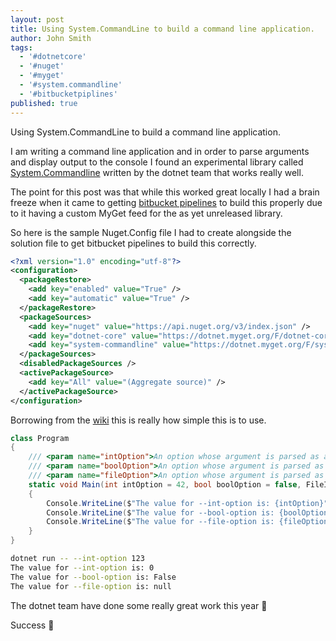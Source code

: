 ```yaml
---
layout: post
title: Using System.CommandLine to build a command line application.
author: John Smith
tags:
  - '#dotnetcore'
  - '#nuget'
  - '#myget'
  - '#system.commandline'
  - '#bitbucketpiplines'
published: true
---
```


Using System.CommandLine to build a command line application.

I am writing a command line application and in order to parse arguments and display output to the console I found an experimental library called [System.Commandline](https://github.com/dotnet/command-line-api) written by the dotnet team that works really well.

The point for this post was that while this worked great locally I had a brain freeze when it came to getting [bitbucket pipelines](https://bitbucket.org/product/features/pipelines) to build this properly due to it having a custom MyGet feed for the as yet unreleased library.

So here is the sample Nuget.Config file I had to create alongside the solution file to get bitbucket pipelines to build this correctly.

```xml
<?xml version="1.0" encoding="utf-8"?>
<configuration>
  <packageRestore>
    <add key="enabled" value="True" />
    <add key="automatic" value="True" />
  </packageRestore>
  <packageSources>
    <add key="nuget" value="https://api.nuget.org/v3/index.json" />
    <add key="dotnet-core" value="https://dotnet.myget.org/F/dotnet-core/api/v3/index.json" />
    <add key="system-commandline" value="https://dotnet.myget.org/F/system-commandline/api/v3/index.json" />
  </packageSources>
  <disabledPackageSources />
  <activePackageSource>
    <add key="All" value="(Aggregate source)" />
  </activePackageSource>
</configuration>
```

Borrowing from the [wiki](https://github.com/dotnet/command-line-api/wiki) this is really how simple this is to use.

```csharp
class Program
{
    /// <param name="intOption">An option whose argument is parsed as an int</param>
    /// <param name="boolOption">An option whose argument is parsed as a bool</param>
    /// <param name="fileOption">An option whose argument is parsed as a FileInfo</param>
    static void Main(int intOption = 42, bool boolOption = false, FileInfo fileOption = null)
    {
        Console.WriteLine($"The value for --int-option is: {intOption}");
        Console.WriteLine($"The value for --bool-option is: {boolOption}");
        Console.WriteLine($"The value for --file-option is: {fileOption?.FullName ?? "null"}");
    }
}
```


```bash
dotnet run -- --int-option 123
The value for --int-option is: 0
The value for --bool-option is: False
The value for --file-option is: null
```

The dotnet team have done some really great work this year 🙌

Success 🎉
